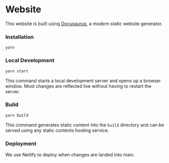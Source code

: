 # Website

This website is built using [Docusaurus](https://docusaurus.io/), a modern
static website generator.

### Installation

```shell
yarn
```

### Local Development

```shell
yarn start
```

This command starts a local development server and opens up a browser window.
Most changes are reflected live without having to restart the server.

### Build

```shell
yarn build
```

This command generates static content into the `build` directory and can be
served using any static contents hosting service.

### Deployment

We use Netlify to deploy when changes are landed into main.

